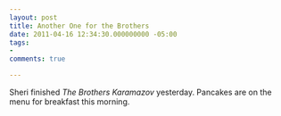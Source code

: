 ```yaml
---
layout: post
title: Another One for the Brothers
date: 2011-04-16 12:34:30.000000000 -05:00
tags:
- 
comments: true

---
```

<p>Sheri finished <em>The Brothers Karamazov</em> yesterday. Pancakes are on the menu for breakfast this morning.</p>

